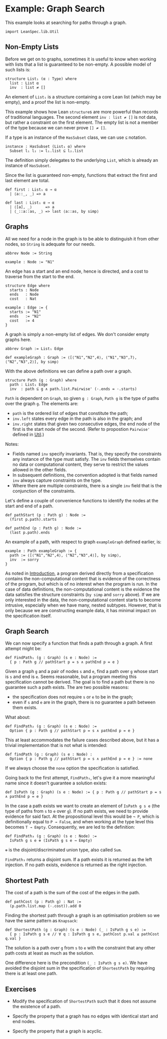# Example: Graph Search

This example looks at searching for paths through a graph.

```lean
import LeanSpec.lib.Util
```

## Non-Empty Lists

Before we get on to graphs, sometimes it is useful to know when working with lists
that a list is guaranteed to be non-empty. A possible model of such lists is:

```lean
structure List₁ (α : Type) where
  list : List α
  inv  : list ≠ []
```

An element of `List₁` is a structure containing a core Lean list (which may be empty),
and a proof the list is non-empty.

This example shows how Lean `structure`s are more powerful than records of traditional languages.
The second element `inv : list ≠ []` is not data, but rather a constraint on the first element.
The empty list is not a member of the type because we can never prove `[] ≠ []`.

If a type is an instance of the `HasSubset` class, we can use `⊆` notation.

```lean
instance : HasSubset (List₁ α) where
  Subset l₁ l₂ := l₁.list ⊆ l₂.list
```

The definition simply delegates to the underlying `List`, which is already an instance of `HasSubset`.

Since the list is guaranteed non-empty, functions that extract the first and last element are
total.

```lean
def first : List₁ α → α
  | ⟨a::_, _⟩ => a 

def last : List₁ α → α
  | ⟨[a], _⟩      => a
  | ⟨_::a::as, _⟩ => last ⟨a::as, by simp⟩
```

## Graphs

All we need for a node in the graph is to be able to distinguish it from other nodes,
so `String` is adequate for our needs.

```lean
abbrev Node := String

example : Node := "N1"
```

An edge has a start and an end node, hence is directed, and a cost to traverse from
the start to the end.

```lean
structure Edge where
  starts : Node
  ends   : Node
  cost   : Nat

example : Edge := {
  starts := "N1"
  ends   := "N2"
  cost   := 4
}
```

A graph is simply a non-empty list of edges. We don't consider empty graphs here.

```lean
abbrev Graph := List₁ Edge

def exampleGraph : Graph := ⟨[⟨"N1","N2",4⟩, ⟨"N1","N3",7⟩, ⟨"N2","N3",2⟩], by simp⟩
```

With the above definitions we can define a path over a graph.

```lean
structure Path (g : Graph) where
  path : List₁ Edge
  inv  : path ⊆ g ∧ path.list.Pairwise' (·.ends = ·.starts)
```

`Path` is dependent on `Graph`, so given `g : Graph`, `Path g` is the type of paths
over the graph `g`. The elements are:
- `path` is the ordered list of edges that constitute the path;
- `inv.left` states every edge in the path is also in the graph; and
- `inv.right` states that given two consecutive edges, the end node of the first is the start node
of the second. (Refer to propostion `Pairwise'` defined in [Util](lib/Util.md).)

Notes:
- Fields named `inv` specify invariants. That is, they
specify the constraints any instance of the type must satisfy. The `inv` fields
themselves contain no data or computational content, they serve to restrict the
values allowed in the other fields.
- In subsequent definitions, the convention adopted is that fields named `inv`
always capture constraints on the type.
- Where there are multiple constraints, there is a single `inv` field that is the conjunction
of the constraints.

Let's define a couple of convenience functions to identify the nodes at the start and end
of a path.

```lean
def pathStart (p : Path g) : Node :=
  (first p.path).starts

def pathEnd (p : Path g) : Node :=
  (last p.path).ends
```

An example of a path, with respect to graph `exampleGraph` defined earlier, is:

```lean
example : Path exampleGraph := {
  path := ⟨[⟨"N1","N2",4⟩, ⟨"N2","N3",4⟩], by simp⟩,
  inv  := sorry
}
```

As noted in [Introduction](../Introduction.md), a program derived directly from a specification
contains the non-computational content that is evidence of the correctness of the program, but which
is of no interest when the program is run. In the case of data definitions, the non-computational content
is the evidence the data satisfies the structure constraints (`by simp` and `sorry` above).
If we are only interested in the data, the non-computational content starts to become intrusive,
especially when we have many, nested subtypes. However, that is only because we are
constructing example data, it has minimal impact on the specification itself.

## Graph Search

We can now specify a function that finds a path through a graph. A first attempt
might be:

```lean
def FindPath₁ (g : Graph) (s e : Node) :=
  { p : Path g // pathStart p = s ∧ pathEnd p = e }
```

Given a graph `g` and a pair of nodes `s` and `e`, find a path over `g` whose start is `s` and end is `e`.
Seems reasonable, but a program meeting this specification cannot be derived. The goal is to find a path
but there is no guarantee such a path exists. The are two possible reasons:

- the specification does not require `s` or `e` to be in the graph;
- even if `s` and `e` are in the graph, there is no guarantee a path between them exists.

What about:

```lean
def FindPath₂ (g : Graph) (s e : Node) :=
  Option { p : Path g // pathStart p = s ∧ pathEnd p = e }
```

This at least accommodates the failure cases described above, but it has a trivial implementation that
is not what is intended:

```lean
def findPath (g : Graph) (s e : Node) :
  Option { p : Path g // pathStart p = s ∧ pathEnd p = e } := none
```

If we always choose the `none` option the specification is satisfied.

Going back to the first attempt, `FindPath₁`, let's give it a more meaningful name since it doesn't
guarantee a solution exists:

```lean
def IsPath (g : Graph) (s e : Node) := { p : Path g // pathStart p = s ∧ pathEnd p = e }
```

In the case a path exists we want to create an element of `IsPath g s e` (the type of paths from
`s` to `e` over `g`). If no path exists, we need to provide evidence for said fact. At the
propositional level this would be `¬ P`, which is definitionally equal to `P → False`, and when
working at the type level this becomes `T → Empty`. Consequently, we are led to the definition:

```lean
def FindPath₃ (g : Graph) (s e : Node) :=
  IsPath g s e ⊕ (IsPath g s e → Empty)
```

`⊕` is the disjoint/discriminated union type, also called `Sum`.

`FindPath₃` returns a disjoint sum. If a path exists it is returned as the left injection.
If no path exists, evidence is returned as the right injection.

## Shortest Path

The cost of a path is the sum of the cost of the edges in the path.

```lean
def pathCost (p : Path g) : Nat :=
  (p.path.list.map (·.cost)).add 0
```

Finding the shortest path through a graph is an optimisation problem so we have
the same pattern as `Knapsack`:

```lean
def ShortestPath (g : Graph) (s e : Node) (_ : IsPath g s e) :=
  { p : IsPath g s e // ∀ q : IsPath g s e, pathCost p.val ≤ pathCost q.val }
```

The solution is a path over `g` from `s` to `e` with the constraint that any other path
costs at least as much as the solution.

One difference here is the precondition `(_ : IsPath g s e)`. We have avoided the disjoint
sum in the specification of `ShortestPath` by requiring there is at least one path.

## Exercises

- Modify the specification of `ShortestPath` such that it does not assume the existence of a path.

- Specify the property that a graph has no edges with identical start and end nodes.

- Specify the property that a graph is acyclic.
